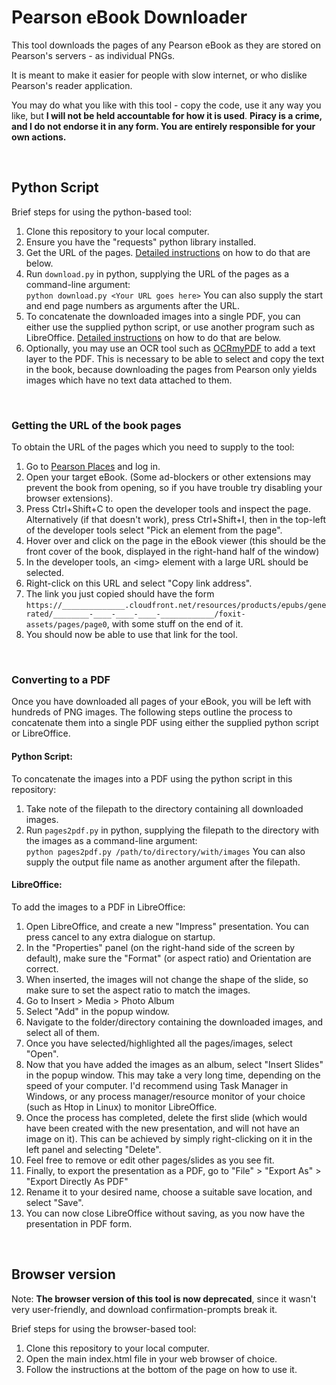 # Pearson eBook Downloader

This tool downloads the pages of any Pearson eBook as they are stored on Pearson's servers - as individual PNGs.

It is meant to make it easier for people with slow internet, or who dislike Pearson's reader application.

You may do what you like with this tool - copy the code, use it any way you like, but **I will not be held accountable for how it is used**.
**Piracy is a crime, and I do not endorse it in any form. You are entirely responsible for your own actions.**

<br>

## Python Script

Brief steps for using the python-based tool:
1. Clone this repository to your local computer.
2. Ensure you have the "requests" python library installed.
3. Get the URL of the pages. [Detailed instructions](###Getting-the-URL-of-the-book-pages) on how to do that are below.
4. Run `download.py` in python, supplying the URL of the pages as a command-line argument:<br>
   `python download.py <Your URL goes here>`
   You can also supply the start and end page numbers as arguments after the URL.
5. To concatenate the downloaded images into a single PDF, you can either use the supplied python script, or use another program such as LibreOffice. [Detailed instructions](###Converting-to-a-PDF) on how to do that are below.
6. Optionally, you may use an OCR tool such as [OCRmyPDF](https://github.com/ocrmypdf/OCRmyPDF) to add a text layer to the PDF. This is necessary to be able to select and copy the text in the book, because downloading the pages from Pearson only yields images which have no text data attached to them.

<br>

### Getting the URL of the book pages

To obtain the URL of the pages which you need to supply to the tool:
1. Go to [Pearson Places](https://www.pearsonplaces.com.au/dash) and log in.
2. Open your target eBook. (Some ad-blockers or other extensions may prevent the book from opening, so if you have trouble try disabling your browser extensions).
3. Press Ctrl+Shift+C to open the developer tools and inspect the page. Alternatively (if that doesn't work), press Ctrl+Shift+I, then in the top-left of the developer tools select "Pick an element from the page".
4. Hover over and click on the page in the eBook viewer (this should be the front cover of the book, displayed in the right-hand half of the window)
5. In the developer tools, an <img\> element with a large URL should be selected.
6. Right-click on this URL and select "Copy link address".
7. The link you just copied should have the form `https://______________.cloudfront.net/resources/products/epubs/generated/________-____-____-____-____________/foxit-assets/pages/page0`, with some stuff on the end of it.
8. You should now be able to use that link for the tool.

<br>

### Converting to a PDF
Once you have downloaded all pages of your eBook, you will be left with hundreds of PNG images.
The following steps outline the process to concatenate them into a single PDF using either the supplied python script or LibreOffice.

#### Python Script:

To concatenate the images into a PDF using the python script in this repository:
1. Take note of the filepath to the directory containing all downloaded images.
2. Run `pages2pdf.py` in python, supplying the filepath to the directory with the images as a command-line argument:<br>
   `python pages2pdf.py /path/to/directory/with/images`
   You can also supply the output file name as another argument after the filepath.

#### LibreOffice:

To add the images to a PDF in LibreOffice:
1. Open LibreOffice, and create a new "Impress" presentation. You can press cancel to any extra dialogue on startup.
2. In the "Properties" panel (on the right-hand side of the screen by default), make sure the "Format" (or aspect ratio) and Orientation are correct.
3. When inserted, the images will not change the shape of the slide, so make sure to set the aspect ratio to match the images.
4. Go to Insert > Media > Photo Album
5. Select "Add" in the popup window.
6. Navigate to the folder/directory containing the downloaded images, and select all of them.
7. Once you have selected/highlighted all the pages/images, select "Open".
8. Now that you have added the images as an album, select "Insert Slides" in the popup window. This may take a very long time, depending on the speed of your computer. I'd recommend using Task Manager in Windows, or any process manager/resource monitor of your choice (such as Htop in Linux) to monitor LibreOffice.
9. Once the process has completed, delete the first slide (which would have been created with the new presentation, and will not have an image on it). This can be achieved by simply right-clicking on it in the left panel and selecting "Delete".
10. Feel free to remove or edit other pages/slides as you see fit.
11. Finally, to export the presentation as a PDF, go to "File" > "Export As" > "Export Directly As PDF"
12. Rename it to your desired name, choose a suitable save location, and select "Save".
13. You can now close LibreOffice without saving, as you now have the presentation in PDF form.

<br>

## Browser version

Note: **The browser version of this tool is now deprecated**, since it wasn't very user-friendly, and download confirmation-prompts break it.

Brief steps for using the browser-based tool:
1. Clone this repository to your local computer.
2. Open the main index.html file in your web browser of choice.
3. Follow the instructions at the bottom of the page on how to use it.
